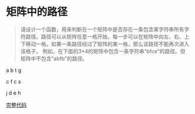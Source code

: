 # 矩阵中的路径

> 请设计一个函数，用来判断在一个矩阵中是否存在一条包含某字符串所有字符路径。路径可以从矩阵任意一格开始，每一步可以在矩阵中向左、右、上下移动一格。如果一条路径经过了矩阵的某一格，那么该路径不能再次进入该格子。
> 例如，在下面的3*4的矩阵中包含一条字符串"bfce"的路径。但矩阵中不包含"abfb"的路径。

a b t g

c f c s 

j d e h 

[完整代码](https://github.com/yunqingqing/exercise/tree/master/code/go/day9)